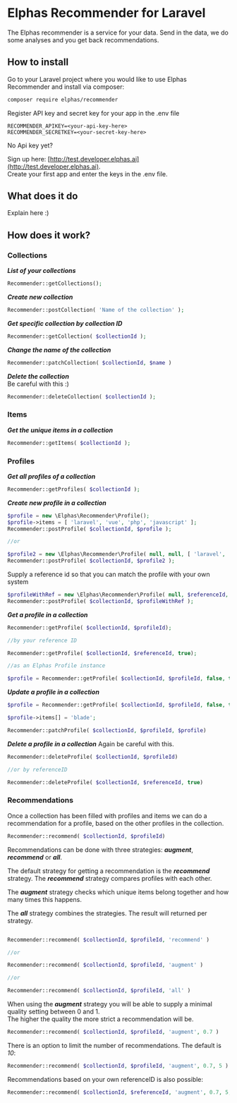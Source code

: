 # Elphas Recommender for Laravel
The Elphas recommender is a service for your data. Send in the data, we do some analyses and you get back recommendations.

## How to install

Go to your Laravel project where you would like to use Elphas Recommender and 
install via composer:
``` bash
composer require elphas/recommender 
```

Register API key and secret key for your app in the .env file
``` text
RECOMMENDER_APIKEY=<your-api-key-here>
RECOMMENDER_SECRETKEY=<your-secret-key-here>
```

No Api key yet? 

Sign up here: [http://test.developer.elphas.ai](http://test.developer.elphas.ai).  
Create your first app and enter the keys in the .env file.

## What does it do
Explain here :)

## How does it work?

### Collections

__*List of your collections*__
``` php
Recommender::getCollections();
```

__*Create new collection*__
``` php
Recommender::postCollection( 'Name of the collection' );
```

__*Get specific collection by collection ID*__
``` php
Recommender::getCollection( $collectionId );
```

__*Change the name of the collection*__
``` php
Recommender::patchCollection( $collectionId, $name )
```

__*Delete the collection*__  
Be careful with this :)
``` php
Recommender::deleteCollection( $collectionId );
```

### Items

__*Get the unique items in a collection*__ 

``` php
Recommender::getItems( $collectionId );
```

### Profiles

__*Get all profiles of a collection*__

``` php
Recommender::getProfiles( $collectionId );
```


__*Create new profile in a collection*__

``` php
$profile = new \Elphas\Recommender\Profile();
$profile->items = [ 'laravel', 'vue', 'php', 'javascript' ];
Recommender::postProfile( $collectionId, $profile );

//or

$profile2 = new \Elphas\Recommender\Profile( null, null, [ 'laravel', 'vue', 'php', 'javascript' ] );
Recommender::postProfile( $collectionId, $profile2 );

```

Supply a reference id so that you can match the profile with your own system
``` php
$profileWithRef = new \Elphas\Recommender\Profile( null, $referenceId, [ 'laravel', 'vue', 'php', 'javascript' ] );
Recommender::postProfile( $collectionId, $profileWithRef );
```

__*Get a profile in a collection*__

``` php
Recommender::getProfile( $collectionId, $profileId);

//by your reference ID

Recommender::getProfile( $collectionId, $referenceId, true);

//as an Elphas Profile instance

$profile = Recommender::getProfile( $collectionId, $profileId, false, true);

```

__*Update a profile in a collection*__

``` php
$profile = Recommender::getProfile( $collectionId, $profileId, false, true);

$profile->items[] = 'blade';

Recommender::patchProfile( $collectionId, $profileId, $profile)
```

__*Delete a profile in a collection*__
Again be careful with this.

``` php
Recommender::deleteProfile( $collectionId, $profileId)

//or by referenceID

Recommender::deleteProfile( $collectionId, $referenceId, true)
```

### Recommendations
Once a collection has been filled with profiles and items we can do a recommendation for a profile, based on the other profiles in the collection.

``` php
Recommender::recommend( $collectionId, $profileId)
```

Recommendations can be done with three strategies: __*augment*__, __*recommend*__ or __*all*__.

The default strategy for getting a recommendation is the __*recommend*__ strategy.
The __*recommend*__ strategy compares profiles with each other.

The __*augment*__ strategy checks which unique items belong together and how many times this happens.

The __*all*__ strategy combines the strategies. The result will returned per strategy.



``` php

Recommender::recommend( $collectionId, $profileId, 'recommend' )

//or

Recommender::recommend( $collectionId, $profileId, 'augment' )

//or 

Recommender::recommend( $collectionId, $profileId, 'all' )

```

When using the __*augment*__ strategy you will be able to supply a minimal quality setting between 0 and 1.  
The higher the quality the more strict a recommendation will be.

``` php
Recommender::recommend( $collectionId, $profileId, 'augment', 0.7 )
```

There is an option to limit the number of recommendations. The default is *10*:
``` php
Recommender::recommend( $collectionId, $profileId, 'augment', 0.7, 5 )
```

Recommendations based on your own referenceID is also possible:
``` php
Recommender::recommend( $collectionId, $referenceId, 'augment', 0.7, 5, true )
```









	